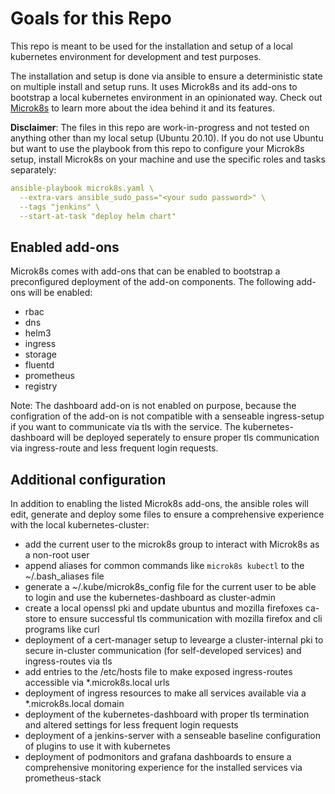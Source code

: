 # Goals for this Repo
This repo is meant to be used for the installation and setup of a local kubernetes environment for development and test purposes.

The installation and setup is done via ansible to ensure a deterministic state on multiple install and setup runs. It uses Microk8s and its add-ons to bootstrap a local kubernetes environment in an opinionated way. Check out [Microk8s](https://microk8s.io) to learn more about the idea behind it and its features.

**Disclaimer**: The files in this repo are work-in-progress and not tested on anything other than my local setup (Ubuntu 20.10). If you do not use Ubuntu but want to use the playbook from this repo to configure your Microk8s setup, install Microk8s on your machine and use the specific roles and tasks separately:
```yaml
ansible-playbook microk8s.yaml \
  --extra-vars ansible_sudo_pass="<your sudo password>" \
  --tags "jenkins" \
  --start-at-task "deploy helm chart"
```

## Enabled add-ons
Microk8s comes with add-ons that can be enabled to bootstrap a preconfigured deployment of the add-on components. The following add-ons will be enabled:

* rbac
* dns
* helm3
* ingress
* storage
* fluentd
* prometheus
* registry

Note: The dashboard add-on is not enabled on purpose, because the configration of the add-on is not compatible with a senseable ingress-setup if you want to communicate via tls with the service. The kubernetes-dashboard will be deployed seperately to ensure proper tls communication via ingress-route and less frequent login requests.

## Additional configuration
In addition to enabling the listed Microk8s add-ons, the ansible roles will edit, generate and deploy some files to ensure a comprehensive experience with the local kubernetes-cluster:

* add the current user to the microk8s group to interact with Microk8s as a non-root user
* append aliases for common commands like `microk8s kubectl` to the ~/.bash_aliases file
* generate a ~/.kube/microk8s_config file for the current user to be able to login and use the kubernetes-dashboard as cluster-admin
* create a local openssl pki and update ubuntus and mozilla firefoxes ca-store to ensure successful tls communication with mozilla firefox and cli programs like curl
* deployment of a cert-manager setup to levearge a cluster-internal pki to secure in-cluster communication (for self-developed services) and ingress-routes via tls
* add entries to the /etc/hosts file to make exposed ingress-routes accessible via *.microk8s.local urls
* deployment of ingress resources to make all services available via a *.microk8s.local domain
* deployment of the kubernetes-dashboard with proper tls termination and altered settings for less frequent login requests
* deployment of a jenkins-server with a senseable baseline configuration of plugins to use it with kubernetes
* deployment of podmonitors and grafana dashboards to ensure a comprehensive monitoring experience for the installed services via prometheus-stack